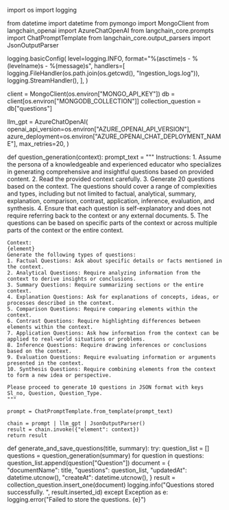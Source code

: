 import os
import logging

from datetime import datetime
from pymongo import MongoClient
from langchain_openai import AzureChatOpenAI
from langchain_core.prompts import ChatPromptTemplate
from langchain_core.output_parsers import JsonOutputParser

logging.basicConfig(
    level=logging.INFO,
    format="%(asctime)s - %(levelname)s - %(message)s",
    handlers=[
        logging.FileHandler(os.path.join(os.getcwd(), "Ingestion_logs.log")),
        logging.StreamHandler(),
    ],
)

client = MongoClient(os.environ["MONGO_API_KEY"])
db = client[os.environ["MONGODB_COLLECTION"]]
collection_question = db["questions"]

llm_gpt = AzureChatOpenAI(
    openai_api_version=os.environ["AZURE_OPENAI_API_VERSION"],
    azure_deployment=os.environ["AZURE_OPENAI_CHAT_DEPLOYMENT_NAME"],
    max_retries=20,
)


def question_generation(context):
    prompt_text = """
    Instructions:
    1. Assume the persona of a knowledgeable and experienced educator who specializes in generating comprehensive and insightful questions based on provided content.
    2. Read the provided context carefully.
    3. Generate 20 questions based on the context. The questions should cover a range of complexities and types, including but not limited to factual, analytical, summary, explanation, comparison, contrast, application, inference, evaluation, and synthesis.
    4. Ensure that each question is self-explanatory and does not require referring back to the context or any external documents.
    5. The questions can be based on specific parts of the context or across multiple parts of the context or the entire context.

    Context:
    {element}
    Generate the following types of questions:
    1. Factual Questions: Ask about specific details or facts mentioned in the context.
    2. Analytical Questions: Require analyzing information from the context to derive insights or conclusions.
    3. Summary Questions: Require summarizing sections or the entire context.
    4. Explanation Questions: Ask for explanations of concepts, ideas, or processes described in the context.
    5. Comparison Questions: Require comparing elements within the context.
    6. Contrast Questions: Require highlighting differences between elements within the context.
    7. Application Questions: Ask how information from the context can be applied to real-world situations or problems.
    8. Inference Questions: Require drawing inferences or conclusions based on the context.
    9. Evaluation Questions: Require evaluating information or arguments presented in the context.
    10. Synthesis Questions: Require combining elements from the context to form a new idea or perspective.

    Please proceed to generate 10 questions in JSON format with keys Sl_no, Question, Question_Type.
    """

    prompt = ChatPromptTemplate.from_template(prompt_text)

    chain = prompt | llm_gpt | JsonOutputParser()
    result = chain.invoke({"element": context})
    return result


def generate_and_save_questions(title, summary):
    try:
        question_list = []
        questions = question_generation(summary)
        for question in questions:
            question_list.append(question["Question"])
        document = {
            "documentName": title,
            "questions": question_list,
            "updatedAt": datetime.utcnow(),
            "createAt": datetime.utcnow(),
        }
        result = collection_question.insert_one(document)
        logging.info("Questions stored successfully. ", result.inserted_id)
    except Exception as e:
        logging.error("Failed to store the questions. {e}")

